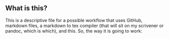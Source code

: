## What is this?

This is a descriptive file for a possible workflow that uses GitHub, markdown files, a markdown to tex compiler (that will sit on my scrivener or pandoc, which is which), and this. So, the way it is going to work:


